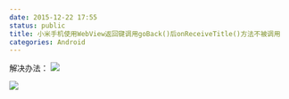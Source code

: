 ```yaml
---
date: 2015-12-22 17:55
status: public
title: 小米手机使用WebView返回键调用goBack()后onReceiveTitle()方法不被调用
categories: Android
---
```


解决办法：
![](~/ABB3BBC2-922F-4AC5-8B0A-E8E4AE9EA5EB.png)

![](~/6218F8D7-48F4-45C2-BDAD-CF9D35F558DF.png)


